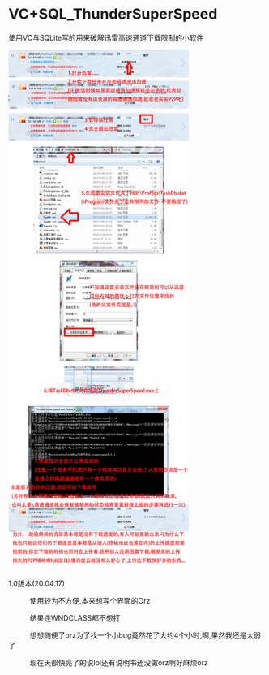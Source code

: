 # VC+SQL_ThunderSuperSpeed

使用VC与SQLite写的用来破解迅雷高速通道下载限制的小软件

<img src="https://raw.githubusercontent.com/GoLoCom/VC.SQL_ThunderSuperSpeed/master/%E4%BD%BF%E7%94%A8%E8%AF%B4%E6%98%8E.jpg">

1.0版本(20.04.17)

&emsp;&emsp;&emsp;使用较为不方便,本来想写个界面的Orz<br>

&emsp;&emsp;&emsp;结果连WNDCLASS都不想打<br>

&emsp;&emsp;&emsp;想想随便了orz为了找一个小bug竟然花了大约4个小时,啊,果然我还是太弱了<br>

&emsp;&emsp;&emsp;现在天都快亮了的说lol还有说明书还没做orz啊好麻烦orz<br>
